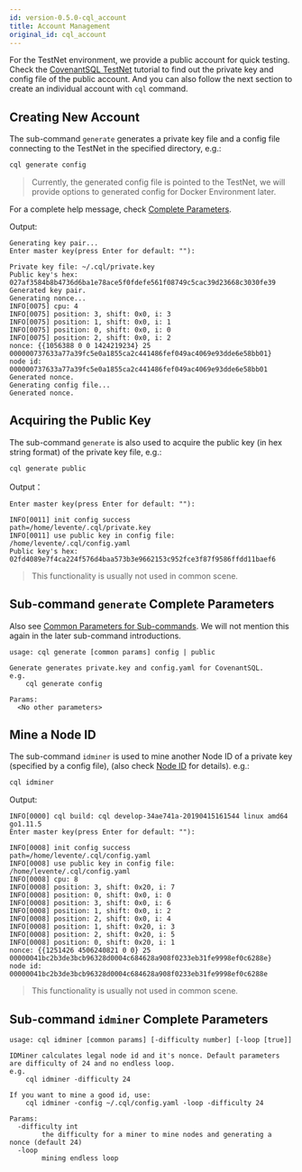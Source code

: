 ```yaml
---
id: version-0.5.0-cql_account
title: Account Management
original_id: cql_account
---
```


For the TestNet environment, we provide a public account for quick testing. Check the [CovenantSQL TestNet](quickstart) tutorial to find out the private key and config file of the public account. And you can also follow the next section to create an individual account with `cql` command.

## Creating New Account

The sub-command `generate` generates a private key file and a config file connecting to the TestNet in the specified directory, e.g.:

```bash
cql generate config
```

> Currently, the generated config file is pointed to the TestNet, we will provide options to generated config for Docker Environment later.

For a complete help message, check [Complete Parameters](#sub-command-generate-complete-parameters).

Output:

    Generating key pair...
    Enter master key(press Enter for default: ""): 

    Private key file: ~/.cql/private.key
    Public key's hex: 027af3584b8b4736d6ba1e78ace5f0fdefe561f08749c5cac39d23668c3030fe39
    Generated key pair.
    Generating nonce...
    INFO[0075] cpu: 4
    INFO[0075] position: 3, shift: 0x0, i: 3
    INFO[0075] position: 1, shift: 0x0, i: 1
    INFO[0075] position: 0, shift: 0x0, i: 0
    INFO[0075] position: 2, shift: 0x0, i: 2
    nonce: {{1056388 0 0 1424219234} 25 000000737633a77a39fc5e0a1855ca2c441486fef049ac4069e93dde6e58bb01}
    node id: 000000737633a77a39fc5e0a1855ca2c441486fef049ac4069e93dde6e58bb01
    Generated nonce.
    Generating config file...
    Generated nonce.

## Acquiring the Public Key

The sub-command `generate` is also used to acquire the public key (in hex string format) of the private key file, e.g.:

```bash
cql generate public
```

Output：

    Enter master key(press Enter for default: ""): 

    INFO[0011] init config success                           path=/home/levente/.cql/private.key
    INFO[0011] use public key in config file: /home/levente/.cql/config.yaml
    Public key's hex: 02fd4089e7f4ca224f576d4baa573b3e9662153c952fce3f87f9586ffdd11baef6

> This functionality is usually not used in common scene.

## Sub-command `generate` Complete Parameters

Also see [Common Parameters for Sub-commands](#common-parameters-for-sub-commands). We will not mention this again in the later sub-command introductions.

    usage: cql generate [common params] config | public

    Generate generates private.key and config.yaml for CovenantSQL.
    e.g.
        cql generate config

    Params:
      <No other parameters>

## Mine a Node ID

The sub-command `idminer` is used to mine another Node ID of a private key (specified by a config file), (also check [Node ID](terms#node-id) for details). e.g.:

```bash
cql idminer
```

Output:

    INFO[0000] cql build: cql develop-34ae741a-20190415161544 linux amd64 go1.11.5
    Enter master key(press Enter for default: ""):

    INFO[0008] init config success                           path=/home/levente/.cql/config.yaml
    INFO[0008] use public key in config file: /home/levente/.cql/config.yaml
    INFO[0008] cpu: 8
    INFO[0008] position: 3, shift: 0x20, i: 7
    INFO[0008] position: 0, shift: 0x0, i: 0
    INFO[0008] position: 3, shift: 0x0, i: 6
    INFO[0008] position: 1, shift: 0x0, i: 2
    INFO[0008] position: 2, shift: 0x0, i: 4
    INFO[0008] position: 1, shift: 0x20, i: 3
    INFO[0008] position: 2, shift: 0x20, i: 5
    INFO[0008] position: 0, shift: 0x20, i: 1
    nonce: {{1251426 4506240821 0 0} 25 00000041bc2b3de3bcb96328d0004c684628a908f0233eb31fe9998ef0c6288e}
    node id: 00000041bc2b3de3bcb96328d0004c684628a908f0233eb31fe9998ef0c6288e

> This functionality is usually not used in common scene.

## Sub-command `idminer` Complete Parameters

    usage: cql idminer [common params] [-difficulty number] [-loop [true]]

    IDMiner calculates legal node id and it's nonce. Default parameters are difficulty of 24 and no endless loop.
    e.g.
        cql idminer -difficulty 24

    If you want to mine a good id, use:
        cql idminer -config ~/.cql/config.yaml -loop -difficulty 24

    Params:
      -difficulty int
            the difficulty for a miner to mine nodes and generating a nonce (default 24)
      -loop
            mining endless loop

